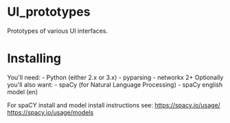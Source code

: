 # UI_prototypes
Prototypes of various UI interfaces.

# Installing

You'll need:
	- Python (either 2.x or 3.x)
	- pyparsing
	- networkx 2+
Optionally you'll also want:
	- spaCy (for Natural Language Processing)
	- spaCy english model (en)

For spaCY install and model install instructions see:
	https://spacy.io/usage/
	https://spacy.io/usage/models

